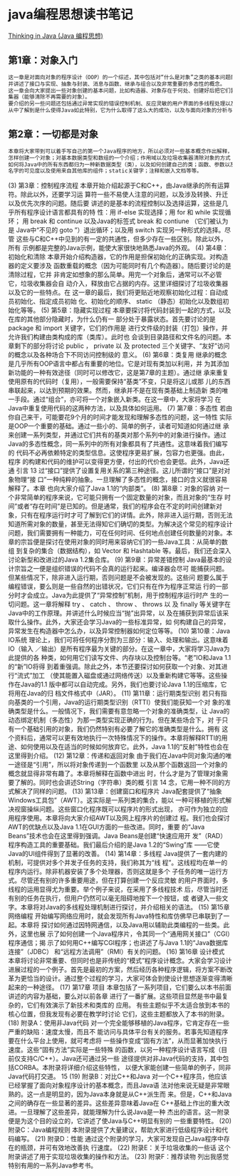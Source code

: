 # java编程思想读书笔记
[Thinking in Java (Java 编程思想)](https://wizardforcel.gitbooks.io/thinking-in-java/content/)
## 第1章：对象入门
```markdown
这一章是对面向对象的程序设计（OOP）的一个综述，其中包括对“什么是对象”之类的基本问题的回答，
并讲述了接口与实现、抽象与封装、消息与函数、继承与组合以及非常重要的多态性的概念。
这一章会向大家提出一些对象创建的基本问题，比如构造器、对象存在于何处、创建好后把它们置于什么地方以及魔术般的垃圾收
集器（能够清除不再需要的对象）。
要介绍的另一些问题还包括通过异常实现的错误控制机制、反应灵敏的用户界面的多线程处理以及连网和因特网等等。大家也会
从中了解到是什么使得Java如此特别，它为什么取得了这么大的成功，以及与面向对象的分析与设计有关的问题。
```
## 第2章：一切都是对象
```markdown
本章将大家带到可以着手写自己的第一个Java程序的地方，所以必须对一些基本概念作出解释，其中包括对象“引用”的概念；
怎样创建一个对象；对基本数据类型和数组的一个介绍；作用域以及垃圾收集器清除对象的方式；
如何将Java中的所有东西都归为一种新数据类型（类），以及如何创建自己的类；函数、参数以及返回值；
名字的可见度以及使用来自其他库的组件；static关键字；注释和嵌入文档等等。
```

(3) 第3章：控制程序流程
本章开始介绍起源于C和C++，由Java继承的所有运算符。除此以外，还要学习运
算符一些不易使人注意的问题，以及涉及转换、升迁以及优先次序的问题。随后要
讲述的是基本的流程控制以及选择运算，这些是几乎所有程序设计语言都具有的特
性：用 if-else 实现选择；用 for 和 while 实现循环；
用 break 和 continue 以及Java的标签式 break 和 contiune （它们被认为是
Java中“不见的 goto ”）退出循环；以及用 switch 实现另一种形式的选择。尽管
这些与C和C++中见到的有一定的共通性，但多少存在一些区别。除此以外，所有
示例都是完整的Java示例，能使大家很快地熟悉Java的外观。
(4) 第4章：初始化和清除
本章开始介绍构造器，它的作用是担保初始化的正确实现。对构造器的定义要涉及
函数重载的概念（因为可能同时有几个构造器）。随后要讨论的是清除过程，它并
非肯定如想象的那么简单。用完一个对象后，通常可以不必管它，垃圾收集器会自
动介入，释放由它占据的内存。这里详细探讨了垃圾收集器以及它的一些特点。在
这一章的最后，我们将更贴近地观察初始化过程：自动成员初始化、指定成员初始
化、初始化的顺序、 static （静态）初始化以及数组初始化等等。
(5) 第5章：隐藏实现过程
本章要探讨将代码封装到一起的方式，以及在库的其他部分隐藏时，为什么仍有一
部分处于暴露状态。首先要讨论的是 package 和 import 关键字，它们的作用是
进行文件级的封装（打包）操作，并允许我们构建由类构成的库（类库）。此时也
会谈到目录路径和文件名的问题。本章剩下的部分将讨论 public ， private 以
及 protected 三个关键字、“友好”访问的概念以及各种场合下不同访问控制级的
意义。
(6) 第6章：类复用
继承的概念是几乎所有OOP语言中都占有重要的地位。它是对现有类加以利用，并
为其添加新功能的一种有效途径（同时可以修改它，这是第7章的主题）。通过继
承来重复使用原有的代码时（复用），一般需要保持“基类”不变，只是将这儿或那
儿的东西串联起来，以达到预期的效果。然而，继承并不是在现有类基础上制造新
类的唯一手段。通过“组合”，亦可将一个对象嵌入新类。在这一章中，大家将学习
在Java中重复使用代码的这两种方法，以及具体如何运用。
(7) 第7章：多态性
若由你自己来干，可能要花9个月的时间才能发现和理解多态性的问题，这一特性
实际是OOP一个重要的基础。通过一些小的、简单的例子，读者可知道如何通过继
承来创建一系列类型，并通过它们共有的基类对那个系列中的对象进行操作。通过
Java的多态性概念，同一系列中的所有对象都具有了共通性。这意味着我们编写的
代码不必再依赖特定的类型信息。这使程序更易扩展，包容力也更强。由此，程序
的构建和代码的维护可以变得更方便，付出的代价也会更低。此外，Java还通
引言
13
过“接口”提供了设置复用关系的第三种途径。这儿所谓的“接口”是对对象物理“接
口”一种纯粹的抽象。一旦理解了多态性的概念，接口的含义就很容易解释了。本章
也向大家介绍了Java 1.1的“内部类”。
(8) 第8章：对象的容纳
对一个非常简单的程序来说，它可能只拥有一个固定数量的对象，而且对象的“生存
时间”或者“存在时间”是已知的。但是通常，我们的程序会在不定的时间创建新对
象，只有在程序运行时才可了解到它们的详情。此外，除非进入运行期，否则无法
知道所需对象的数量，甚至无法得知它们确切的类型。为解决这个常见的程序设计
问题，我们需要拥有一种能力，可在任何时间、任何地点创建任何数量的对象。本
章的宗旨便是探讨在使用对象的同时用来容纳它们的一些Java工具：从简单的数组
到复杂的集合（数据结构），如 Vector 和 Hashtable 等。最后，我们还会深入
讨论新型和改进过的Java 1.2集合库。
(9) 第9章：异常差错控制
Java最基本的设计宗旨之一便是组织错误的代码不会真的运行起来。编译器会尽可
能捕获问题。但某些情况下，除非进入运行期，否则问题是不会被发现的。这些问
题要么属于编程错误，要么则是一些自然的出错状况，它们只有在作为程序正常运
行的一部分时才会成立。Java为此提供了“异常控制”机制，用于控制程序运行时产
生的一切问题。这一章将解释 try 、 catch 、 throw 、 throws 以
及 finally 等关键字在Java中的工作原理。并讲述什么时候应当“抛”出异常，以
及在捕获到异常后该采取什么操作。此外，大家还会学习Java的一些标准异常，如
何构建自己的异常，异常发生在构造器中怎么办，以及异常控制器如何定位等等。
(10) 第10章：Java IO系统
理论上，我们可将任何程序分割为三部分：输入、处理和输出。这意味着IO（输入
／输出）是所有程序最为关键的部分。在这一章中，大家将学习Java为此提供的各
种类，如何用它们读写文件、内存块以及控制台等。“老”IO和Java 1.1的“新”IO将得
到着重强调。除此之外，本节还要探讨如何获取一个对象、对其进行“流式”加工
（使其能置入磁盘或通过网络传送）以及重新构建它等等。这些操作在Java的1.1
版中都可以自动完成。另外，我们也要讨论Java 1.1的压缩库，它将用在Java的归
档文件格式中（JAR）。
(11) 第11章：运行期类型识别
若只有指向基类的一个引用，Java的运行期类型识别（RTTI）使我们能获知一个对
象的准确类型是什么。一般情况下，我们需要有意忽略一个对象的准确类型，让
Java的动态绑定机制（多态性）为那一类型实现正确的行为。但在某些场合下，对
于只有一个基础引用的对象，我们仍然特别有必要了解它的准确类型是什么。拥有
这个资料后，通常可以更有效地执行一次特殊情况下的操作。本章将解释RTTI的用
途、如何使用以及在适当的时候如何放弃它。此外，Java 1.1的“反射”特性也会在
这里得到介绍。
(12) 第12章：传递和返回对象
由于我们在Java中同对象沟通的唯一途径是“引用”，所以将对象传递到一个函数里
以及从那个函数返回一个对象的概念就显得非常有趣了。本章将解释在函数中进出
时，什么才是为了管理对象需要了解的。同时也会讲述String（字符串）类的概
引言
14
念，它用一种不同的方式解决了同样的问题。
(13) 第13章：创建窗口和程序片
Java配套提供了“抽象Windows工具包”（AWT）。这实际是一系列类的集合，能以
一种可移植的形式解决视窗操纵问题。这些窗口化程序既可以程序片的形式出现，
亦可作为独立的应用程序使用。本章将向大家介绍AWT以及网上程序片的创建过
程。我们也会探讨AWT的优缺点以及Java 1.1在GUI方面的一些改进。同时，重要
的“Java Beans”技术也会在这里得到强调。Java Beans是创建“快速应用开
发”（RAD）程序构造工具的重要基础。我们最后介绍的是Java 1.2的“Swing”库
——它使Java的UI组件得到了显著的改善。
(14) 第14章：多线程
Java提供了一套内建的机制，可提供对多个并发子任务的支持，我们称其为“线
程”。这线程均在单一的程序内运行。除非机器安装了多个处理器，否则这就是多个
子任务的唯一运行方式。尽管还有别的许多重要用途，但在打算创建一个反应灵敏
的用户界面时，多线程的运用显得尤为重要。举个例子来说，在采用了多线程技术
后，尽管当时还有别的任务在执行，但用户仍然可以毫无阻碍地按下一个按钮，或
者键入一些文字。本章将对Java的多线程处理机制进行探讨，并介绍相关的语法。
(15) 第15章 网络编程
开始编写网络应用时，就会发现所有Java特性和库仿佛早已串联到了一起。本章将
探讨如何通过因特网通信，以及Java用以辅助此类编程的一些类。此外，这里也展
示了如何创建一个Java程序片，令其同一个“通用网关接口”（CGI）程序通信；揭
示了如何用C++编写CGI程序；也讲述了与Java 1.1的“Java数据库连接”（JDBC）
和“远程方法调用”（RMI）有关的问题。
(16) 第16章 设计模式
本章将讨论非常重要、但同时也是非传统的“模式”程序设计概念。大家会学习设计
进展过程的一个例子。首先是最初的方案，然后经历各种程序逻辑，将方案不断改
革为更恰当的设计。通过整个过程的学习，大家可体会到使设计思想逐渐变得清晰
起来的一种途径。
(17) 第17章 项目
本章包括了一系列项目，它们要么以本书前面讲述的内容为基础，要么对以前各章
进行了一番扩展。这些项目显然是书中最复杂的，它们有效演示了新技术和类库的
应用。 有些主题似乎不太适合放到本书的核心位置，但我发现有必要在教学时讨论
它们，这些主题都放入了本书的附录。
(18) 附录A：使用非Java代码
对一个完全能够移植的Java程序，它肯定存在一些严重的缺陷：速度太慢，而且不
能访问与具体平台有关的服务。若事先知道程序要在什么平台上使用，就可考虑将
一些操作变成“固有方法”，从而显著加快执行速度。这些“固有方法”实际是一些特殊
的函数，以另一种程序设计语言写成（目前仅支持C/C++）。Java还可通过另一些
途径提供对非Java代码的支持，其中包括CORBA。本附录将详细介绍这些特性，
以便大家能创建一些简单的例子，同非Java代码打交道。
15
(19) 附录B：对比C++和Java
对一个C++程序员，他应该已经掌握了面向对象程序设计的基本概念，而且Java语
法对他来说无疑是非常眼熟的。这一点是明显的，因为Java本身就是从C++派生而
来。但是，C++和Java之间的确存在一些显著的差异。这些差异意味着Java在
C++基础上作出的重大改进。一旦理解了这些差异，就能理解为什么说Java是一种
杰出的语言。这一附录便是为这个目的设立的，它讲述了使Java与C++明显有别的
一些重要特性。
(20) 附录C：Java编程规则
本附录提供了大量建议，帮助大家进行低级程序设计和代码编写。
(21) 附录D：性能
通过这个附录的学习，大家可发现自己Java程序中存在的瓶颈，并可有效地改善执
行速度。
(22) 附录E：关于垃圾收集的一些话
这个附录讲述了用于实现垃圾收集的操作和方法。
(23) 附录F：推荐读物
列出我感觉特别有用的一系列Java参考书。
